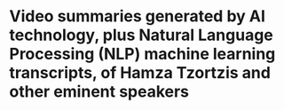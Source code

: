 # Video summaries generated by AI technology, plus Natural Language Processing (NLP) machine learning transcripts, of Hamza Tzortzis and other eminent speakers <br><br>
